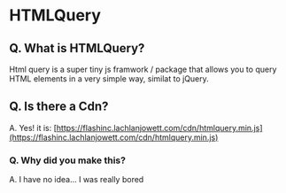 # HTMLQuery

## Q. What is HTMLQuery?

Html query is a super tiny js framwork / package that allows you to query HTML elements in a very simple way, similat to jQuery.

## Q. Is there a Cdn?

A. Yes! it is: [https://flashinc.lachlanjowett.com/cdn/htmlquery.min.js](https://flashinc.lachlanjowett.com/cdn/htmlquery.min.js)

### Q. Why did you make this?

A. I have no idea... I was really bored
